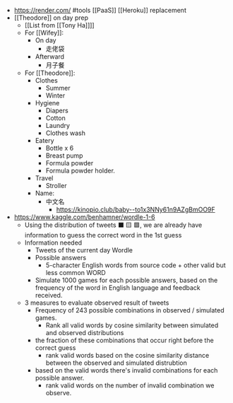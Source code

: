 - https://render.com/ #tools [[PaaS]] [[Heroku]] replacement
- [[Theodore]] on day prep
    - [[List from [[Tony Ha]]]]
    - For [[Wifey]]:
        - On day
            - 走佬袋
        - Afterward 
            - 月子餐
    - For [[Theodore]]:
        - Clothes
            - Summer
            - Winter
        - Hygiene
            - Diapers
            - Cotton
            - Laundry
            - Clothes wash
        - Eatery
            - Bottle x 6
            - Breast pump
            - Formula powder
            - Formula powder holder.  
        - Travel
            - Stroller
        - Name:
            - 中文名
                - https://kinopio.club/baby--to1x3NNy61n9AZgBmOO9F
- https://www.kaggle.com/benhamner/wordle-1-6
    - Using the distribution of tweets ⬛ 🟨 🟩, we are already have information to guess the correct word in the 1st guess
    - Information needed
        - Tweets of the current day Wordle
        - Possible answers
            - 5-character English words from source code + other valid but less common WORD
        - Simulate 1000 games for each possible answers, based on the frequency of the word in English language and feedback received.
    - 3 measures to evaluate observed result of tweets
        - Frequency of 243 possible combinations in observed  / simulated games.
            - Rank all valid words by cosine similarity between simulated and observed distributions
        - the fraction of these combinations that occur right before the correct guess
            - rank valid words based on the cosine similarity distance between the observed and simulated distrubtion
        - based on the valid words there's invalid combinations for each possible answer.
            - rank valid words on the number of invalid combination we observe.
